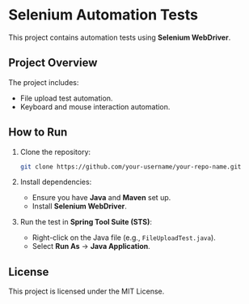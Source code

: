 # Selenium Automation Tests

This project contains automation tests using **Selenium WebDriver**.

## Project Overview

The project includes:
- File upload test automation.
- Keyboard and mouse interaction automation.

## How to Run

1. Clone the repository:
    ```bash
    git clone https://github.com/your-username/your-repo-name.git
    ```
   
2. Install dependencies:
    - Ensure you have **Java** and **Maven** set up.
    - Install **Selenium WebDriver**.

3. Run the test in **Spring Tool Suite (STS)**:
    - Right-click on the Java file (e.g., `FileUploadTest.java`).
    - Select **Run As** → **Java Application**.

## License
This project is licensed under the MIT License.
